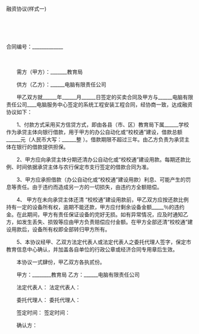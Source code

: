 



融资协议(样式一)



 

　　

　　


 合同编号：_____________
 
　　



　　需方（甲方）：_______教育局 

　　供方（乙方）：______电脑有限责任公司　　

　　甲乙双方就______年______月______日签定的买卖合同及甲方与______电脑有限责任公司____电脑服务中心签定的系统工程安装工程合同，经协商一致，达成融资协议如下：　　

　　1、付款方式采用买方信贷方式，即由各县（市、区）教育局下属______学校作为承贷主体向银行借款，用于甲方的办公自动化或“校校通”建设，借款总额______元（人民币大写：______整 ）。借款期限不超过三年。由乙方负责为承贷主体在银行的借款提供担保。

　　2、甲方应向承贷主体分期还清办公自动化或“校校通”建设用款。每期还款比例、时间依据承贷主体与农行保定市支行签定的借款合同为准。

　　3、甲方应承担借款（办公自动化或“校校通”建设用款）利息、可能产生的罚息等责任。由于违约而造成另一方的一切损失，由违约方全额赔偿。

　　4、 甲方在未向承贷主体还清 “校校通”建设用款前，甲乙双方应按还款比例持有一定的设备所有权，逾期不能还款，甲方应付剩余设备金额_____％的违约金。在此期间，甲方有责任保证设备的完好无损。如有异常情况，应及时通知乙方，如发生丢失、损毁等应由甲方负责赔偿应付金额。在甲方全部还清“校校通”建设用款后，设备所有权即全部转归甲方所有。

　　5、本协议经甲、乙双方法定代表人或法定代表人之委托代理人签字，保定市教育信息中心确认，并加盖各自单位的行政公章或经济合同专用章后生效。

　　本协议一式肆份，甲乙双方各执贰份。　　

　　甲方：________教育局 乙方：______电脑有限责任公司　　

　　法定代表人： 法定代表人：

　　委托代理人： 委托代理人：

　　签定时间： 签定时间：　　

　　确认方：

　　